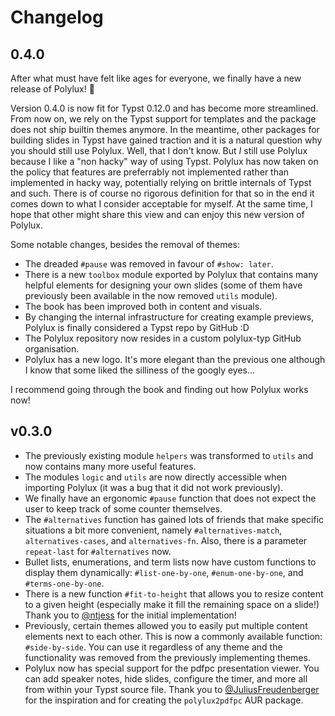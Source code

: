 # Changelog

## 0.4.0

After what must have felt like ages for everyone, we finally have a new release
of Polylux! 🥳

Version 0.4.0 is now fit for Typst 0.12.0 and has become more streamlined.
From now on, we rely on the Typst support for templates and the package does not
ship builtin themes anymore.
In the meantime, other packages for building slides in Typst have gained
traction and it is a natural question why you should still use Polylux.
Well, that I don't know.
But _I_ still use Polylux because I like a "non hacky" way of using Typst.
Polylux has now taken on the policy that features are preferrably not
implemented rather than implemented in hacky way, potentially relying on brittle
internals of Typst and such.
There is of course no rigorous definition for that so in the end it comes down
to what I consider acceptable for myself.
At the same time, I hope that other might share this view and can enjoy this new
version of Polylux.

Some notable changes, besides the removal of themes:
- The dreaded `#pause` was removed in favour of `#show: later`.
- There is a new `toolbox` module exported by Polylux that contains many helpful
  elements for designing your own slides (some of them have previously been
  available in the now removed `utils` module).
- The book has been improved both in content and visuals.
- By changing the internal infrastructure for creating example previews,
  Polylux is finally considered a Typst repo by GitHub :D
- The Polylux repository now resides in a custom polylux-typ GitHub
  organisation.
- Polylux has a new logo.
  It's more elegant than the previous one although I know that some liked the
  silliness of the googly eyes...

I recommend going through the book and finding out how Polylux works now!
 
## v0.3.0

- The previously existing module `helpers` was transformed to `utils` and now
  contains many more useful features.
- The modules `logic` and `utils` are now directly accessible when importing
  Polylux (it was a bug that it did not work previously).
- We finally have an ergonomic `#pause` function that does not expect the user
  to keep track of some counter themselves.
- The `#alternatives` function has gained lots of friends that make specific
  situations a bit more convenient, namely `#alternatives-match`,
  `alternatives-cases`, and `alternatives-fn`.
  Also, there is a parameter `repeat-last` for `#alternatives` now.
- Bullet lists, enumerations, and term lists now have custom functions to display
  them dynamically: `#list-one-by-one`, `#enum-one-by-one`, and `#terms-one-by-one`.
- There is a new function `#fit-to-height` that allows you to resize content to
  a given height (especially make it fill the remaining space on a slide!)
  Thank you to [@ntjess](https://github.com/ntjess) for the initial implementation!
- Previously, certain themes allowed you to easily put multiple content elements
  next to each other.
  This is now a commonly available function: `#side-by-side`.
  You can use it regardless of any theme and the functionality was removed from
  the previously implementing themes.
- Polylux now has special support for the pdfpc presentation viewer.
  You can add speaker notes, hide slides, configure the timer, and more all from
  within your Typst source file.
  Thank you to [@JuliusFreudenberger](https://github.com/JuliusFreudenberger)
  for the inspiration and for creating the `polylux2pdfpc` AUR package.
